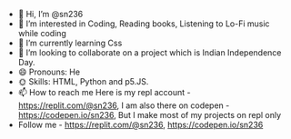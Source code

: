 - 👋 Hi, I’m @sn236
- 👀 I’m interested in Coding, Reading books, Listening to Lo-Fi music while coding
- 🌱 I’m currently learning Css
- 🤝 I’m looking to collaborate on a project which is Indian Independence Day.
- 😄 Pronouns: He
- 🌞 Skills: HTML, Python and p5.JS.
- 📫 How to reach me Here is my repl account - https://replit.com/@sn236, I am also there on codepen - https://codepen.io/sn236, But I make most of my projects on repl only
- Follow me - https://replit.com/@sn236, https://codepen.io/sn236
<!---
sn236/sn236 is a ✨ special ✨ repository because its `README.md` (this file) appears on your GitHub profile.
You can click the Preview link to take a look at your changes.
--->
